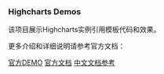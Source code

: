 ### Highcharts Demos

该项目展示Highcharts实例引用模板代码和效果。


更多介绍和详细说明请参考官方文档：

[官方DEMO](http://www.highcharts.com/demo/)
[官方文档](http://api.highcharts.com/highcharts)
[中文文档参考](http://www.hcharts.cn/api/index.php)
